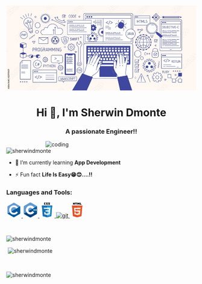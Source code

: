 ![logo](https://github.com/SherwinDmonte/SherwinDmonte/blob/main/cc.jpg)
<h1 align="center">Hi 👋, I'm Sherwin Dmonte</h1>
<h3 align="center">A passionate Engineer!!</h3>

<img align="right" alt="coding" width="400" src="https://cdn.dribbble.com/users/1708816/screenshots/15637256/media/f9826f0af8a49462f048262a8502035b.gif" >

<p align="left"> <img src="https://komarev.com/ghpvc/?username=sherwindmonte&label=Profile%20views&color=0e75b6&style=flat" alt="sherwindmonte" /> </p>

- 🌱 I’m currently learning **App Development**

- ⚡ Fun fact **Life Is Easy😁😊....!!**

<h3 align="left">Languages and Tools:</h3>
<p align="left"> <a href="https://www.cprogramming.com/" target="_blank" rel="noreferrer"> <img src="https://raw.githubusercontent.com/devicons/devicon/master/icons/c/c-original.svg" alt="c" width="40" height="40"/> </a> <a href="https://www.w3schools.com/cpp/" target="_blank" rel="noreferrer"> <img src="https://raw.githubusercontent.com/devicons/devicon/master/icons/cplusplus/cplusplus-original.svg" alt="cplusplus" width="40" height="40"/> </a> <a href="https://www.w3schools.com/css/" target="_blank" rel="noreferrer"> <img src="https://raw.githubusercontent.com/devicons/devicon/master/icons/css3/css3-original-wordmark.svg" alt="css3" width="40" height="40"/> </a> <a href="https://git-scm.com/" target="_blank" rel="noreferrer"> <img src="https://www.vectorlogo.zone/logos/git-scm/git-scm-icon.svg" alt="git" width="40" height="40"/> </a> <a href="https://www.w3.org/html/" target="_blank" rel="noreferrer"> <img src="https://raw.githubusercontent.com/devicons/devicon/master/icons/html5/html5-original-wordmark.svg" alt="html5" width="40" height="40"/> </a> </p>
<br>
<p><img align="left" src="https://github-readme-stats.vercel.app/api/top-langs?username=sherwindmonte&show_icons=true&locale=en&layout=compact" alt="sherwindmonte" /></p>
<br>
<p>&nbsp;<img align="center" src="https://github-readme-stats.vercel.app/api?username=sherwindmonte&show_icons=true&locale=en" alt="sherwindmonte" /></p>
<br>
<p><img align="center" src="https://github-readme-streak-stats.herokuapp.com/?user=sherwindmonte&" alt="sherwindmonte" /></p>
